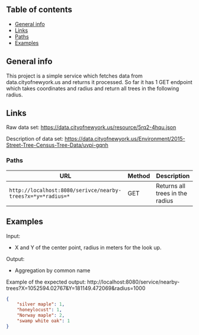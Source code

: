 ## Table of contents
* [General info](#general-info)
* [Links](#links)
* [Paths](#paths)
* [Examples](#examples)

## General info
This project is a simple service which fetches data from data.cityofnewyork.us and returns it processed.
So far it has 1 GET endpoint which takes coordinates and radius and return all trees in the following radius.

## Links
Raw data set:
https://data.cityofnewyork.us/resource/5rq2-4hqu.json

Description of data set:
https://data.cityofnewyork.us/Environment/2015-Street-Tree-Census-Tree-Data/uvpi-gqnh

		
### Paths


|  URL |  Method |  Description |
|----------|--------------|----------------|
|`http://localhost:8080/serivce/nearby-trees?x=*y=*radius=*`  | GET | Returns all trees in the radius|

## Examples

Input:
  - X and Y of the center point, radius in meters for the look up.

Output:
  - Aggregation by common name

Example of the expected output:
http://localhost:8080/service/nearby-trees?X=1052594.02767&Y=181149.472069&radius=1000
```json
{
	"silver maple": 1,
	"honeylocust": 1,
	"Norway maple": 2,
	"swamp white oak": 1
}
```
